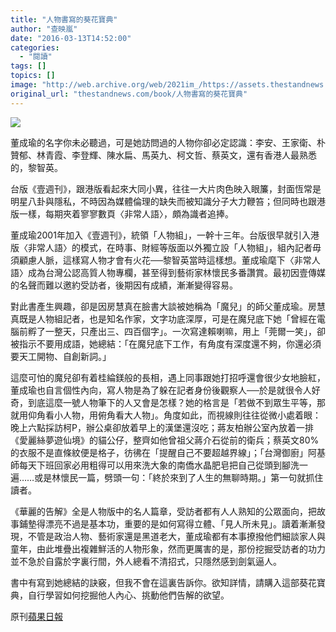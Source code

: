 ```yaml
---
title: "人物書寫的葵花寶典"
author: "查映嵐"
date: "2016-03-13T14:52:00"
categories:
  - "閱讀"
tags: []
topics: []
image: "http://web.archive.org/web/2021im_/https://assets.thestandnews.com/media/photos/Screen20Shot202016-03-1320at202.56.0220PM_dWDzF.png"
original_url: "thestandnews.com/book/人物書寫的葵花寶典"
---
```

![](http://web.archive.org/web/2021im_/https://assets.thestandnews.com/media/photos/Screen20Shot202016-03-1320at202.56.0220PM_dWDzF.png)

董成瑜的名字你未必聽過，可是她訪問過的人物你卻必定認識：李安、王家衛、朴贊郁、林青霞、李登輝、陳水扁、馬英九、柯文哲、蔡英文，還有香港人最熟悉的，黎智英。

台版《壹週刊》，跟港版看起來大同小異，往往一大片肉色映入眼簾，封面恆常是明星八卦與隱私，不時因為媒體倫理的缺失而被知識分子大力鞭笞；但同時也跟港版一樣，每期夾着寥寥數頁〈非常人語〉，頗為識者追捧。

董成瑜2001年加入《壹週刊》，統領「人物組」，一幹十三年。台版很早就引入港版〈非常人語〉的模式，在時事、財經等版面以外獨立設「人物組」，組內記者毋須顧慮人脈，這樣寫人物才會有火花──黎智英當時這樣想。董成瑜麾下〈非常人語〉成為台灣公認高質人物專欄，甚至得到藝術家林懷民多番讚賞。最初因壹傳媒的名聲而難以邀約受訪者，後期因有成績，漸漸變得容易。

對此書產生興趣，卻是因房慧真在臉書大談被她稱為「魔兒」的師父董成瑜。房慧真既是人物組記者，也是知名作家，文字功底深厚，可是在魔兒底下她「曾經在電腦前孵了一整天，只產出三、四百個字」。一次寫達賴喇嘛，用上「莞爾一笑」，卻被指示不要用成語，她總結：「在魔兒底下工作，有角度有深度還不夠，你還必須要天工開物、自創新詞。」

這麼可怕的魔兒卻有着桂綸鎂般的長相，遇上同事跟她打招呼還會很少女地臉紅，董成瑜也自言個性內向，寫人物是為了躲在記者身份後觀察人──於是就很令人好奇，到底這麼一號人物筆下的人又會是怎樣？她的格言是「若做不到眾生平等，那就用仰角看小人物，用俯角看大人物」。角度如此，而視線則往往從微小處着眼：晚上六點採訪柯P，辦公桌卻放着早上的漢堡還沒吃；蔣友柏辦公室內放着一排《愛麗絲夢遊仙境》的貓公仔，整齊如他曾祖父蔣介石從前的衛兵；蔡英文80%的衣服不是直條紋便是格子，彷彿在「提醒自己不要超越界線」；「台灣御廚」阿基師每天下班回家必用粗得可以用來洗大象的南僑水晶肥皂把自己從頭到腳洗一遍……或是林懷民一篇，劈頭一句：「終於來到了人生的無聊時期。」第一句就抓住讀者。

《華麗的告解》全是人物版中的名人篇章，受訪者都有人人熟知的公眾面向，把故事鋪墊得漂亮不過是基本功，重要的是如何寫得立體、「見人所未見」。讀着漸漸發現，不管是政治人物、藝術家還是黑道老大，董成瑜都有本事撩撥他們細談家人與童年，由此堆疊出複雜鮮活的人物形象，然而更厲害的是，那份挖掘受訪者的功力並不急於自露於字裏行間，外人總看不清招式，只隱然感到劍氣逼人。

書中有寫到她總結的訣竅，但我不會在這裏告訴你。欲知詳情，請購入這部葵花寶典，自行學習如何挖掘他人內心、挑動他們告解的欲望。

原刊[蘋果日報](http://web.archive.org/web/20210710111344/http://hk.apple.nextmedia.com/financeestate/art/20160313/19527040)